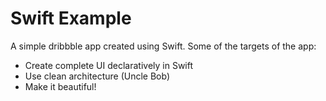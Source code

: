 # Swift Example
A simple dribbble app created using Swift. Some of the targets of the app:
- Create complete UI declaratively in Swift
- Use clean architecture (Uncle Bob)
- Make it beautiful!